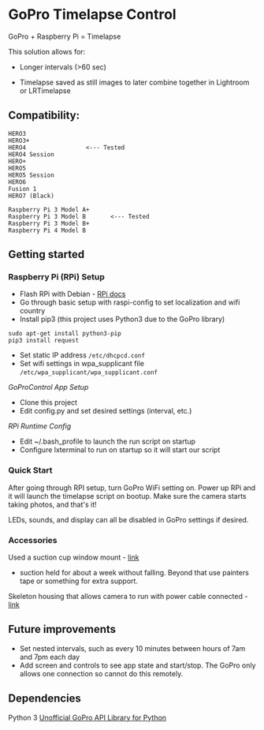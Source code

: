 # GoPro Timelapse Control

GoPro + Raspberry Pi = Timelapse

This solution allows for:

* Longer intervals (>60 sec)

* Timelapse saved as still images to later combine together in Lightroom or LRTimelapse 


## Compatibility:
    HERO3
    HERO3+
    HERO4                 <--- Tested
    HERO4 Session
    HERO+
    HERO5 
    HERO5 Session
    HERO6
    Fusion 1
    HERO7 (Black)
    
    Raspberry Pi 3 Model A+
    Raspberry Pi 3 Model B       <--- Tested
    Raspberry Pi 3 Model B+   
    Raspberry Pi 4 Model B


## Getting started

### Raspberry Pi (RPi) Setup
 
* Flash RPi with Debian - [RPi docs](https://www.raspberrypi.org/documentation/installation/installing-images/) 
* Go through basic setup with raspi-config to set localization and wifi country
* Install pip3 (this project uses Python3 due to the GoPro library)
```
sudo apt-get install python3-pip
pip3 install request
```
* Set static IP address 
``` /etc/dhcpcd.conf ```
* Set wifi settings in wpa_supplicant file
``` /etc/wpa_supplicant/wpa_supplicant.conf ```

_GoProControl App Setup_

* Clone this project 
* Edit config.py and set desired settings (interval, etc.)

_RPi Runtime Config_

* Edit ~/.bash_profile to launch the run script on startup
* Configure lxterminal to run on startup so it will start our script


### Quick Start

After going through RPI setup, turn GoPro WiFi setting on. Power up RPi and it will launch the timelapse script on bootup. Make sure the camera starts taking photos, and that's it!

LEDs, sounds, and display can all be disabled in GoPro settings if desired.


### Accessories
Used a suction cup window mount - [link](https://www.amazon.com/gp/product/B01EF3Q8SU/ref=ppx_od_dt_b_asin_title_s00?ie=UTF8&psc=1)

* suction held for about a week without falling.  Beyond that use painters tape or something for extra support.

Skeleton housing that allows camera to run with power cable connected - [link](https://www.amazon.com/gp/product/B00GLJBYRC/ref=ppx_od_dt_b_asin_title_s01?ie=UTF8&psc=1)


## Future improvements
 
* Set nested intervals, such as every 10 minutes between hours of 7am and 7pm each day
* Add screen and controls to see app state and start/stop.  The GoPro only allows one connection so cannot do this remotely.
 
## Dependencies
 
Python 3
[Unofficial GoPro API Library for Python](https://github.com/KonradIT/gopro-py-api)
 

 
 